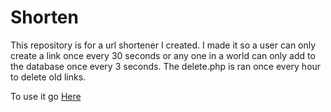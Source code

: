 # Shorten
This repository is for a url shortener I created.
I made it so a user can only create a link once every 30 seconds or any one in a world can only add to the database once every 3 seconds. The delete.php is ran once every hour to delete old links.

To use it go [Here](https://tombowyer.com/short)
